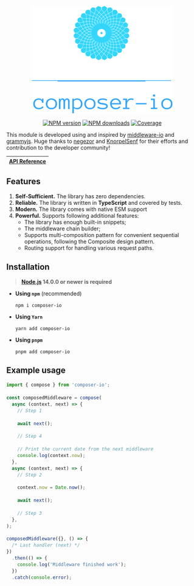 <p align="center"><img src="https://raw.githubusercontent.com/Frodi1998/composer-io/master/logo.svg?sanitize=true"></p>
<p align="center">
<a href="https://www.npmjs.com/package/composer-io"><img src="https://img.shields.io/npm/v/composer-io.svg?style=flat-square" alt="NPM version"></a>
<a href="https://www.npmjs.com/package/composer-io"><img src="https://img.shields.io/npm/dt/composer-io.svg?style=flat-square" alt="NPM downloads"></a>
<a href="https://app.codecov.io/gh/Frodi1998/composer-io"><img src="https://img.shields.io/codecov/c/gh/Frodi1998/composer-io.svg?style=flat-square" alt="Coverage"></a>

</p>

This module is developed using and inspired by [middleware-io](https://github.com/negezor/middleware-io) and [grammyjs](https://github.com/grammyjs/grammy). Huge thanks to [negezor](https://github.com/negezor) and [KnorpelSenf](https://github.com/KnorpelSenf) for their efforts and contribution to the developer community!

| [API Reference](https://tsdocs.dev/docs/composer-io/latest/index.html) |
| ---------------------------------------------------------------------- |

<!-- | 📖 [Documentation](docs/) |
|---------------------------| -->

## Features

1. **Self-Sufficient.** The library has zero dependencies.
2. **Reliable.** The library is written in **TypeScript** and covered by tests.
3. **Modern.** The library comes with native ESM support
4. **Powerful.** Supports following additional features:
   - The library has enough built-in snippets;
   - The middleware chain builder;
   - Supports multi-composition pattern for convenient sequential operations, following the Composite design pattern.
   - Routing support for handling various request paths.

## Installation

> **[Node.js](https://nodejs.org/) 14.0.0 or newer is required**

- **Using `npm`** (recommended)
  ```shell
  npm i composer-io
  ```
- **Using `Yarn`**
  ```shell
  yarn add composer-io
  ```
- **Using `pnpm`**
  ```shell
  pnpm add composer-io
  ```

## Example usage

```js
import { compose } from 'composer-io';

const composedMiddleware = compose(
  async (context, next) => {
    // Step 1

    await next();

    // Step 4

    // Print the current date from the next middleware
    console.log(context.now);
  },
  async (context, next) => {
    // Step 2

    context.now = Date.now();

    await next();

    // Step 3
  },
);

composedMiddleware({}, () => {
  /* Last handler (next) */
})
  .then(() => {
    console.log('Middleware finished work');
  })
  .catch(console.error);
```
